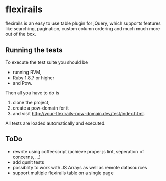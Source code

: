 # flexirails

flexirails is an easy to use table plugin for jQuery, which supports features like 
searching, pagination, custom column ordering and much much more out of the box.

## Running the tests

To execute the test suite you should be 

  - running RVM, 
  - Ruby 1.8.7 or higher
  - and Pow. 

Then all you have to do is 

  1. clone the project, 
  2. create a pow-domain for it 
  3. and visit http://your-flexirails-pow-domain.dev/test/index.html.
  
All tests are loaded automatically and executed.

## ToDo

- rewrite using coffeescript (achieve proper js lint, seperation of concerns, ...)
- add qunit tests
- possiblity to work with JS Arrays as well as remote datasources
- support multiple flexirails  table on a single page